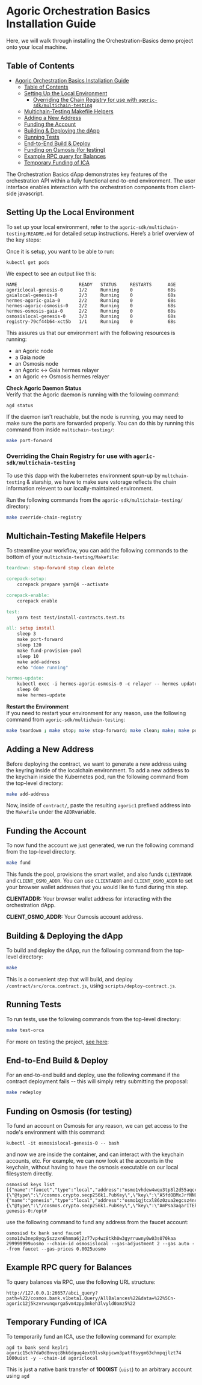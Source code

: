 # Agoric Orchestration Basics Installation Guide
Here, we will walk through installing the Orchestration-Basics demo project onto your local machine. 

## Table of Contents

- [Agoric Orchestration Basics Installation Guide](#agoric-orchestration-basics-installation-guide)
  - [Table of Contents](#table-of-contents)
  - [Setting Up the Local Environment](#setting-up-the-local-environment)
    - [Overriding the Chain Registry for use with `agoric-sdk/multichain-testing`](#overriding-the-chain-registry-for-use-with-agoric-sdkmultichain-testing)
  - [Multichain-Testing Makefile Helpers](#multichain-testing-makefile-helpers)
  - [Adding a New Address](#adding-a-new-address)
  - [Funding the Account](#funding-the-account)
  - [Building \& Deploying the dApp](#building--deploying-the-dapp)
  - [Running Tests](#running-tests)
  - [End-to-End Build \& Deploy](#end-to-end-build--deploy)
  - [Funding on Osmosis (for testing)](#funding-on-osmosis-for-testing)
  - [Example RPC query for Balances](#example-rpc-query-for-balances)
  - [Temporary Funding of ICA](#temporary-funding-of-ica)

The Orchestration Basics dApp demonstrates key features of the orchestration API within a fully functional end-to-end environment. The user interface enables interaction with the orchestration components from client-side javascript.

## Setting Up the Local Environment

To set up your local environment, refer to the `agoric-sdk/multichain-testing/README.md` for detailed setup instructions. Here’s a brief overview of the key steps:

Once it is setup, you want to be able to run:
```console
kubectl get pods
```

We expect to see an output like this:

```console
NAME                       READY   STATUS     RESTARTS      AGE
agoriclocal-genesis-0      1/2     Running    0             68s
gaialocal-genesis-0        2/3     Running    0             68s
hermes-agoric-gaia-0       2/2     Running    0             68s
hermes-agoric-osmosis-0    2/2     Running    0             68s
hermes-osmosis-gaia-0      2/2     Running    0             68s
osmosislocal-genesis-0     3/3     Running    0             68s
registry-79cf44b64-xct5b   1/1     Running    0             68s
```

This assures us that our environment with the following resources is running:
- an Agoric node
- a Gaia node
- an Osmosis node
- an Agoric <-> Gaia hermes relayer
- an Agoric <-> Osmosis hermes relayer

**Check Agoric Daemon Status**  
Verify that the Agoric daemon is running with the following command:
```bash
agd status
```
If the daemon isn't reachable, but the node is running, you may need to make sure the ports are forwarded properly. You can do this by running this command from inside `multichain-testing/`:

```bash
make port-forward
```


### Overriding the Chain Registry for use with `agoric-sdk/multichain-testing`

To use this dapp with the kubernetes environment spun-up by `multchain-testing` & starship, we have to make sure vstorage reflects the chain information relevent to our locally-maintained environment. 

Run the following commands from the `agoric-sdk/multichain-testing/` directory:

```bash
make override-chain-registry
```

## Multichain-Testing Makefile Helpers
To streamline your workflow, you can add the following commands to the bottom of your `multichain-testing/Makefile`:

```makefile
teardown: stop-forward stop clean delete

corepack-setup:
	corepack prepare yarn@4 --activate

corepack-enable:
	corepack enable

test:
	yarn test test/install-contracts.test.ts

all: setup install
	sleep 3
	make port-forward
	sleep 120
	make fund-provision-pool
	sleep 10
	make add-address
	echo "done running"

hermes-update:
	kubectl exec -i hermes-agoric-osmosis-0 -c relayer -- hermes update client --host-chain agoriclocal --client 07-tendermint-1 # or 07-tendermint-0
	sleep 60
	make hermes-update
```

**Restart the Environment**  
If you need to restart your environment for any reason, use the following command from `agoric-sdk/multichain-testing`:
```bash
make teardown ; make stop; make stop-forward; make clean; make; make port-forward
```

## Adding a New Address

Before deploying the contract, we want to generate a new address using the keyring inside of the localchain environment. To add a new address to the keychain inside the Kubernetes pod, run the following command from the top-level directory:

```bash
make add-address
```

Now, inside of `contract/`, paste the resulting `agoric1` prefixed address into the `Makefile` under the `ADDR`variable.

## Funding the Account

To now fund the account we just generated, we run the following command from the top-level directory. 

```bash
make fund
```

This funds the pool, provisions the smart wallet, and also funds `CLIENTADDR` and `CLIENT_OSMO_ADDR`. You can use `CLIENTADDR` and `CLIENT_OSMO_ADDR` to set your browser wallet addreses that you would like to fund during this step.

**CLIENTADDR:** Your browser wallet address for interacting with the orchestration dApp.

**CLIENT_OSMO_ADDR:** Your Osmosis account address.

## Building & Deploying the dApp

To build and deploy the dApp, run the following command from the top-level directory:

```bash
make
```

This is a convenient step that will build, and deploy `/contract/src/orca.contract.js`, using `scripts/deploy-contract.js`.


## Running Tests

To run tests, use the following commands from the top-level directory:

```bash
make test-orca
```

For more on testing the project, [see here](/main/guides/orchestration/dapp-orchestration-basics/testing/index.md):


## End-to-End Build & Deploy

For an end-to-end build and deploy, use the following command if the contract deployment fails -- this will simply retry submitting the proposal:

```bash
make redeploy
```

## Funding on Osmosis (for testing)

To fund an account on Osmosis for any reason, we can get access to the node's environment with this command:

```console
kubectl -it osmosislocal-genesis-0 -- bash
```

and now we are inside the container, and can interact with the keychain accounts, etc. For example, we can now look at the accounts in the keychain, without having to have the osmosis executable on our local filesystem directly. 

```console
osmosisd keys list
[{"name":"faucet","type":"local","address":"osmo1vhdew4wqu3tp8l2d55aqcc73aqvr0rr9vdxded","pubkey":"{\"@type\":\"/cosmos.crypto.secp256k1.PubKey\",\"key\":\"A5fdOBMxJrfNN0qRmA+Ewzamh1u/4AA1eKhEJHp+lWXr\"}"},{"name":"genesis","type":"local","address":"osmo1qjtcxl86z0zua2egcsz4ncff2gzlcndz2jeczk","pubkey":"{\"@type\":\"/cosmos.crypto.secp256k1.PubKey\",\"key\":\"AmPsa3aqarITEk9NM7T9guOi9VdyrHkqEdqVABLIcDew\"}"}]osmosislocal-genesis-0:/opt# 
```


use the following command to fund any address from the faucet account:

```console
osmosisd tx bank send faucet osmo1dw3nep8yqy5szzxn6hmma6j2z77vp4wz8tkh0w3gyrruwny0w03s070kaa 299999999uosmo --chain-id osmosislocal --gas-adjustment 2 --gas auto --from faucet --gas-prices 0.0025uosmo
```

## Example RPC query for Balances

To query balances via RPC, use the following URL structure:

```console
http://127.0.0.1:26657/abci_query?path=%22/cosmos.bank.v1beta1.Query/AllBalances%22&data=%22%5Cn-agoric12j5kzvrwunqvrga5vm4zpy3mkeh3lvyld0amz5%22
```

## Temporary Funding of ICA

To temporarily fund an ICA, use the following command for example:

```console
agd tx bank send keplr1 agoric15ch7da0d8nvqc8hk6dguq4ext0lvskpjcwm3patf8sygm63chmpqjlzt74 1000uist -y --chain-id agoriclocal
```

This is just a native bank transfer of **1000IST** (`uist`) to an arbitrary account using `agd`
